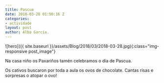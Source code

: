 ```yaml
---
title: Pascua
date: 2018-03-28 01:50:16 Z
categories:
- actividade
layout: post
author: Alba García.
---
```


![hero]({{ site.baseurl }}/assets/Blog/2018/03/2018-03-28.jpg){:class="img-responsive post_image"}
<br>

Na casa niño os Paxariños tamén celebramos o día de Pascua. 

Os cativos buscaron por toda a aula os ovos de chocolate. Cantas risas e sorpresas o atopar o ovo!

